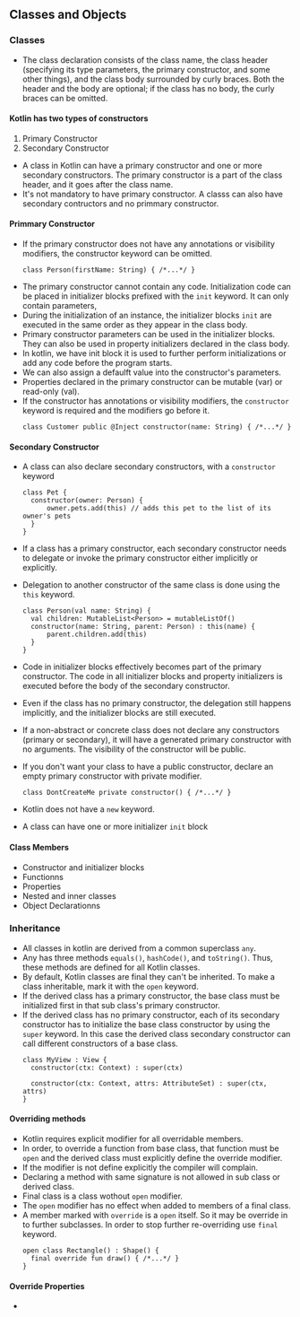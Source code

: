 ## Classes and Objects

### Classes

- The class declaration consists of the class name, the class header (specifying its type parameters, the primary constructor, and some other things), and the class body surrounded by curly braces. Both the header and the body are optional; if the class has no body, the curly braces can be omitted.

#### Kotlin has two types of constructors
1. Primary Constructor
2. Secondary Constructor

- A class in Kotlin can have a primary constructor and one or more secondary constructors. The primary constructor is a part of the class header, and it goes after the class name.
- It's not mandatory to have primary constructor. A classs can also have secondary contructors and no primmary constructor.

#### Primmary Constructor
- If the primary constructor does not have any annotations or visibility modifiers, the constructor keyword can be omitted.
  ```
  class Person(firstName: String) { /*...*/ }
  ```
- The primary constructor cannot contain any code. Initialization code can be placed in initializer blocks prefixed with the `init` keyword. It can only contain parameters,
- During the initialization of an instance, the initializer blocks `init` are executed in the same order as they appear in the class body.
- Primary constructor parameters can be used in the initializer blocks. They can also be used in property initializers declared in the class body.
- In kotlin, we have init block it is used to further perform initializations or add any code before the program starts.
- We can also assign a defaulft value into the constructor's parameters.
- Properties declared in the primary constructor can be mutable (var) or read-only (val).
- If the constructor has annotations or visibility modifiers, the `constructor` keyword is required and the modifiers go before it.
  ````
  class Customer public @Inject constructor(name: String) { /*...*/ }
  ````

#### Secondary Constructor
- A class can also declare secondary constructors, with a `constructor` keyword
  ```
  class Pet {
    constructor(owner: Person) {
        owner.pets.add(this) // adds this pet to the list of its owner's pets
    }
  }
  ```
- If a class has a primary constructor, each secondary constructor needs to delegate or invoke the primary constructor either implicitly or explicitly.
- Delegation to another constructor of the same class is done using the `this` keyword.
  ```
  class Person(val name: String) {
    val children: MutableList<Person> = mutableListOf()
    constructor(name: String, parent: Person) : this(name) {
        parent.children.add(this)
    }
  }
  ```
- Code in initializer blocks effectively becomes part of the primary constructor. The code in all initializer blocks and property initializers is executed before the body of the secondary constructor.
- Even if the class has no primary constructor, the delegation still happens implicitly, and the initializer blocks are still executed.

- If a non-abstract or concrete class does not declare any constructors (primary or secondary), it will have a generated primary constructor with no arguments. The visibility of the constructor will be public.
- If you don't want your class to have a public constructor, declare an empty primary constructor with private modifier.
  ```
  class DontCreateMe private constructor() { /*...*/ }
  ```
- Kotlin does not have a `new` keyword.
- A class can have one or more initializer `init` block

#### Class Members
- Constructor and initializer blocks
- Functionns
- Properties
- Nested and inner classes
- Object Declarationns


### Inheritance

- All classes in kotlin are derived from a common superclass `any`.
- Any has three methods `equals()`, `hashCode()`, and `toString()`. Thus, these methods are defined for all Kotlin classes.
- By default, Kotlin classes are final they can't be inherited. To make a class inheritable, mark it with the `open` keyword.
- If the derived class has a primary constructor, the base class must be initialized first in that sub class's primary constructor.
- If the derived class has no primary constructor, each of its secondary constructor has to initialize the base class constructor by using the `super` keyword. In this case the derived class secondary constructor can call different constructors of a base class.
  ```
  class MyView : View {
    constructor(ctx: Context) : super(ctx)

    constructor(ctx: Context, attrs: AttributeSet) : super(ctx, attrs)
  }
  ```

#### Overriding methods
- Kotlin requires explicit modifier for all overridable members.
- In order, to override a function from base class, that function must be `open` and the derived class must explicitly define the override modifier.
- If the modifier is not define explicitly the compiler will complain.
- Declaring a method with same signature is not allowed in sub class or derived class.
- Final class is a class wothout `open` modifier.
- The `open` modifier has no effect when added to members of a final class.
- A member marked with `override` is a `open` itself. So it may be override in to further subclasses. In order to stop further re-overriding use `final` keyword.
  ```
  open class Rectangle() : Shape() {
    final override fun draw() { /*...*/ }
  }
  ```

#### Override Properties
- 
